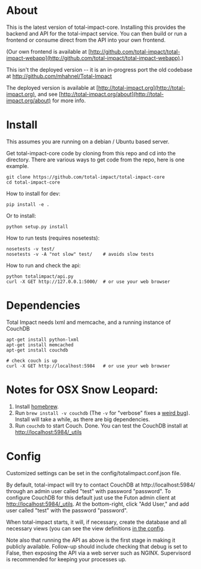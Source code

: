 # About

This is the latest version of total-impact-core. Installing this provides the 
backend and API for the total-impact service. You can then build or run a 
frontend or consume direct from the API into your own frontend.

(Our own frontend is available at [http://github.com/total-impact/total-impact-webapp](http://github.com/total-impact/total-impact-webapp).)

This isn't the deployed version -- it is an in-progress port the old codebase 
at http://github.com/mhahnel/Total-Impact

The deployed version is available at [http://total-impact.org](http://total-impact.org), 
and see [http://total-impact.org/about](http://total-impact.org/about) for more info.


# Install

This assumes you are running on a debian / Ubuntu based server.

Get total-impact-core code by cloning from this repo and cd into the directory.
There are various ways to get code from the repo, here is one example.

    git clone https://github.com/total-impact/total-impact-core
    cd total-impact-core

How to install for dev:

    pip install -e .

Or to install:

    python setup.py install

How to run tests (requires nosetests):

    nosetests -v test/
    nosetests -v -A "not slow" test/    # avoids slow tests

How to run and check the api:

    python totalimpact/api.py
    curl -X GET http://127.0.0.1:5000/  # or use your web browser


# Dependencies

Total Impact needs lxml and memcache, and a running instance of CouchDB

    apt-get install python-lxml
    apt-get install memcached
    apt-get install couchdb

    # check couch is up
    curl -X GET http://localhost:5984   # or use your web browser


# Notes for OSX Snow Leopard:

1. Install [homebrew](http://mxcl.github.com/homebrew/).
2. Run `brew install -v couchdb` (The `-v` for "verbose" fixes a [weird bug](http://code418.com/blog/2012/02/22/couchdb-osx-lion-verbose/)). Install will take a while, as there are big dependencies.
3. Run `couchdb` to start Couch. Done. You can test the CouchDB install at <http://localhost:5984/_utils>


# Config

Customized settings can be set in the config/totalimpact.conf.json file.

By default, total-impact will try to contact CouchDB at http://localhost:5984/ through an admin user called "test" with password "password". To configure CouchDB for this default just use the Futon admin client at <http://localhost:5984/_utils>. At the bottom-right, click "Add User," and add user called "test" with the password "password".

When total-impact starts, it will, if necessary, create the database and all necessary views 
(you can see the view definitions [in the config](https://github.com/total-impact/total-impact/blob/master/config/totalimpact.conf.json).

Note also that running the API as above is the first stage in making it publicly available.
Follow-up should include checking that debug is set to False, then exposing the API via
a web server such as NGINX. Supervisord is recommended for keeping your processes up. 



